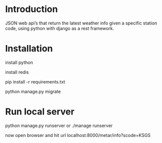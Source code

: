 <h1>Introduction</h1> 
JSON web api’s that return the latest weather info given a specific station code,  using python with django as a rest framework.

<h1>Installation</h1>
<p>install python </p>
<p>install redis </p>
<p>pip install -r requirements.txt</p>
<p>python manage.py migrate </p>

<h1>Run local server</h1> 

python manage.py runserver or ./manage runserver <br>

now open browser and hit url localhost:8000/metar/info?scode=KSGS
